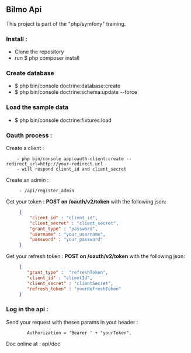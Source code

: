 ## Bilmo Api

This project is part of the "php/symfony" training.

### Install :
  - Clone the repository
  - run $ php composer install
  
### Create database
  - $ php bin/console doctrine:database:create
  - $ php bin/console doctrine:schema:update --force
  
### Load the sample data
  - $ php bin/console doctrine:fixtures:load

### Oauth process :

Create a client :
  
        - php bin/console app:oauth-client:create -- redirect_url=http://your-redirect.url
        - will respond client_id and client_secret
        
Create an admin :
        
         - /api/register_admin
    
   Get your token : **POST on /oauth/v2/token** with the following json:
   ```json
        {
            "client_id" : "client_id",
            "client_secret" : "client_secret",
            "grant_type" : "password",
            "username" : "your_username",
            "password" : "your_password"
        }
 ```
   Get your refresh token : **POST on /oauth/v2/token** with the following json:
   ```json
        {
           "grant_type" :  "refreshToken",
           "client_id" : "clientId",
           "client_secret" : "clientSecret",
           "refresh_token" : "yourRefreshToken"
        }
 ```
  ### Log in the api :
  Send your request with theses params in yout header :
  
            Authorization = 'Bearer ' + "yourToken".
            
  Doc online at : api/doc
    
   
    
